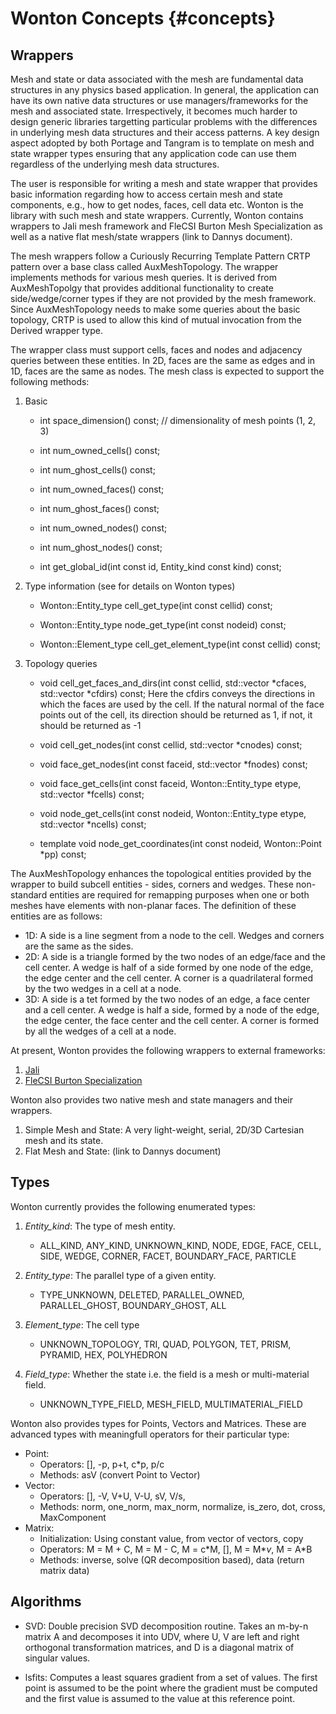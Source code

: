 # Wonton Concepts      {#concepts}

## Wrappers 
Mesh and state or data associated with the mesh are fundamental
data structures in any physics based application. In general,
the application can have its own native data structures or 
use managers/frameworks for the mesh and associated state. 
Irrespectively, it becomes much harder to design generic
libraries targetting particular problems with the differences
in underlying mesh data structures and their access patterns. 
A key design aspect adopted by both Portage and Tangram is to
template on mesh and state wrapper types ensuring that any application
code can use them regardless of the underlying mesh data structures. 

The user is responsible for writing a mesh and state wrapper 
that provides basic information regarding how to access 
certain mesh and state components, e.g., how to get nodes, 
faces, cell data etc. Wonton is the library with such mesh
and state wrappers. Currently, Wonton contains wrappers to Jali mesh framework
and FleCSI Burton Mesh Specialization as well as a native
flat mesh/state wrappers (link to Dannys document). 

The mesh wrappers follow a Curiously Recurring Template Pattern 
CRTP pattern over a base class called AuxMeshTopology. The wrapper
implements methods for various mesh queries. It is derived from 
AuxMeshTopolgy that provides additional functionality to create 
side/wedge/corner types if they are not provided by the mesh framework. 
Since AuxMeshTopology needs to make some queries about the basic
topology, CRTP is used to allow this kind of mutual invocation from
the Derived wrapper type. 

The wrapper class must support cells, faces and nodes and adjacency
queries between these entities. In 2D, faces are the same as edges
and in 1D, faces are the same as nodes. The mesh class is expected
to support the following methods:

1. Basic 

    * int space\_dimension() const;  // dimensionality of mesh points (1, 2, 3)

    * int num\_owned\_cells() const;

    * int num\_ghost\_cells() const;

    * int num\_owned\_faces() const;

    * int num\_ghost\_faces() const;

    * int num\_owned\_nodes() const;

    * int num\_ghost\_nodes() const;

    * int get\_global\_id(int const id, Entity\_kind const kind) const;

2. Type information (see for details on Wonton types) 

    * Wonton::Entity\_type cell\_get\_type(int const cellid) const;

    * Wonton::Entity\_type node\_get\_type(int const nodeid) const;

    * Wonton::Element\_type cell\_get\_element\_type(int const cellid) const;

3. Topology queries
    * void cell\_get\_faces\_and\_dirs(int const cellid, std::vector<int> \*cfaces,
                              std::vector<int> *cfdirs) const;
      Here the cfdirs conveys the directions in which the faces are used by
      the cell. If the natural normal of the face points out of the cell, its
      direction should be returned as 1, if not, it should be returned as -1

    * void cell\_get\_nodes(int const cellid, std::vector<int> \*cnodes) const;

    * void face\_get\_nodes(int const faceid, std::vector<int> \*fnodes) const;

    * void face\_get\_cells(int const faceid, Wonton::Entity\_type etype,
                     std::vector<int> *fcells) const;

    * void node\_get\_cells(int const nodeid, Wonton::Entity\_type etype,
                     std::vector<int> *ncells) const;

    *  template<long D> void node\_get\_coordinates(int const nodeid, Wonton::Point<D> \*pp) const;

The AuxMeshTopology enhances the topological entities provided by the wrapper 
to build subcell entities - sides, corners and wedges. These non-standard
entities are required for remapping purposes when one or both meshes have elements
with non-planar faces. The definition of these entities are as follows:
* 1D: A side is a line segment from a node to the cell. Wedges and corners are the same
as the sides. 
* 2D: A side is a triangle formed by the two nodes of an edge/face and the cell center.
A wedge is half of a side formed by one node of the edge, the edge center and the 
cell center. A corner is a quadrilateral formed by the two wedges in a cell at a node. 
* 3D: A side is a tet formed by the two nodes of an edge, a face center and a cell center. 
A wedge is half a side, formed by a node of the edge, the edge center, the face 
center and the cell center. A corner is formed by all the wedges of a cell at a node.

At present, Wonton provides the following wrappers to external frameworks:
1. [Jali](http://github.com/lanl/jali)
2. [FleCSI Burton Specialization](http://github.com/laristra/flecsi-sp)

Wonton also provides two native mesh and state managers and their wrappers. 
1. Simple Mesh and State: A very light-weight, serial, 2D/3D Cartesian mesh and its state. 
3. Flat Mesh and State: (link to Dannys document)  


## Types
Wonton currently provides the following enumerated types:
1. _Entity\_kind_: The type of mesh entity. 
    * ALL\_KIND, ANY\_KIND, UNKNOWN\_KIND, NODE, EDGE, FACE, 
CELL, SIDE, WEDGE, CORNER, FACET, BOUNDARY\_FACE, PARTICLE  

2. _Entity\_type_: The parallel type of a given entity. 
    * TYPE\_UNKNOWN, DELETED, PARALLEL\_OWNED, PARALLEL\_GHOST, BOUNDARY\_GHOST, ALL

3. _Element\_type_: The cell type
    * UNKNOWN\_TOPOLOGY, TRI, QUAD, POLYGON, TET, PRISM, PYRAMID, HEX, POLYHEDRON

4. _Field\_type_: Whether the state i.e. the field is a mesh or multi-material field. 
    * UNKNOWN\_TYPE\_FIELD, MESH\_FIELD, MULTIMATERIAL\_FIELD

Wonton also provides types for Points, Vectors and Matrices. These are advanced types
with meaningfull operators for their particular type: 

* Point:
    - Operators: \[\], -p, p+t, c\*p, p/c
    - Methods: asV (convert Point to Vector) 
* Vector:
    - Operators: \[\], -V, V+U, V-U, sV, V/s, 
    - Methods: norm, one\_norm, max\_norm, normalize, is\_zero, dot, cross, MaxComponent 
* Matrix: 
    - Initialization: Using constant value, from vector of vectors, copy
    - Operators: M = M + C, M = M - C, M = c\*M, \[\], M = M\*_v_, M = A\*B
    - Methods: inverse, solve (QR decomposition based), data (return matrix data)  


## Algorithms

* SVD:  Double precision SVD decomposition routine. Takes an m-by-n matrix A and 
decomposes it into UDV, where U, V are left and right orthogonal transformation 
matrices, and D is a diagonal matrix of singular values. 

* lsfits: Computes a least squares gradient from a set of values. The first
  point is assumed to be the point where the gradient must be computed
  and the first value is assumed to the value at this reference point. 


